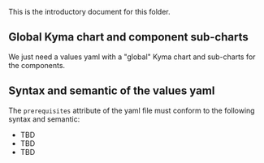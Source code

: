 This is the introductory document for this folder.

## Global Kyma chart and component sub-charts

We just need a values yaml with a "global" Kyma chart and sub-charts for the components.

## Syntax and semantic of the values yaml

The `prerequisites` attribute of the yaml file must conform to the following syntax and semantic:

- TBD
- TBD
- TBD